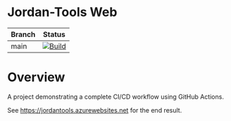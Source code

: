# Jordan-Tools Web

| Branch | Status |
| --- | --- |
| main | [![Build](https://github.com/github-actions-training/aspnetcore-webapp/actions/workflows/build.yaml/badge.svg)](https://github.com/github-actions-training/aspnetcore-webapp/actions/workflows/build.yaml) |


# Overview

A project demonstrating a complete CI/CD workflow using GitHub Actions.

See https://jordantools.azurewebsites.net for the end result.

